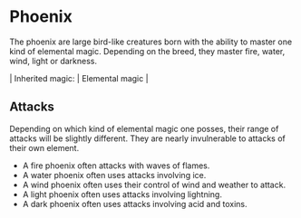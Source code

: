 # Phoenix

The phoenix are large bird-like creatures born with the ability to master one kind of elemental magic. Depending on the breed, they master fire, water, wind, light or darkness.

| Inherited magic: | Elemental magic |
## Attacks
Depending on which kind of elemental magic one posses, their range of attacks will be slightly different. They are nearly invulnerable to attacks of their own element.

  * A fire phoenix often attacks with waves of flames.
  * A water phoenix often uses attacks involving ice.
  * A wind phoenix often uses their control of wind and weather to attack.
  * A light phoenix often uses attacks involving lightning.
  * A dark phoenix often uses attacks involving acid and toxins.